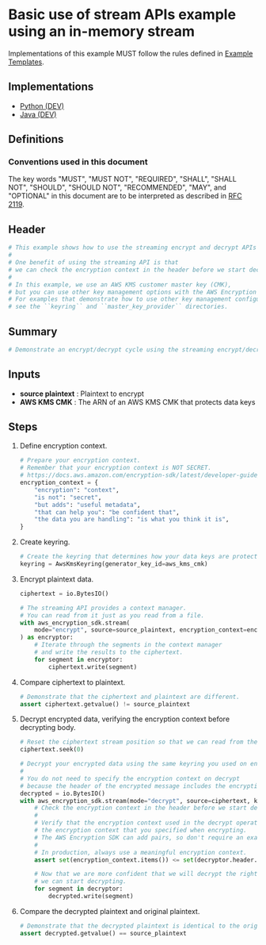 [//]: # "Copyright Amazon.com Inc. or its affiliates. All Rights Reserved."
[//]: # "SPDX-License-Identifier: CC-BY-SA-4.0"

# Basic use of stream APIs example using an in-memory stream

Implementations of this example MUST follow the rules defined in
[Example Templates](../../../examples.md#example-templates).

## Implementations

- [Python (DEV)](https://github.com/aws/aws-encryption-sdk-python/blob/keyring/examples/src/in_memory_streaming_defaults.py)
- [Java (DEV)](https://github.com/aws/aws-encryption-sdk-java/blob/keyring/src/examples/java/com/amazonaws/crypto/examples/InMemoryStreamingDefaults.java)

## Definitions

### Conventions used in this document

The key words
"MUST", "MUST NOT", "REQUIRED", "SHALL", "SHALL NOT",
"SHOULD", "SHOULD NOT", "RECOMMENDED", "MAY", and "OPTIONAL"
in this document are to be interpreted as described in
[RFC 2119](https://tools.ietf.org/html/rfc2119).

## Header

```python
# This example shows how to use the streaming encrypt and decrypt APIs on data in memory.
#
# One benefit of using the streaming API is that
# we can check the encryption context in the header before we start decrypting.
#
# In this example, we use an AWS KMS customer master key (CMK),
# but you can use other key management options with the AWS Encryption SDK.
# For examples that demonstrate how to use other key management configurations,
# see the ``keyring`` and ``master_key_provider`` directories.
```

## Summary

```python
# Demonstrate an encrypt/decrypt cycle using the streaming encrypt/decrypt APIs in-memory.
```

## Inputs

- **source plaintext** :
  Plaintext to encrypt
- **AWS KMS CMK** :
  The ARN of an AWS KMS CMK that protects data keys

## Steps

1. Define encryption context.

   ```python
   # Prepare your encryption context.
   # Remember that your encryption context is NOT SECRET.
   # https://docs.aws.amazon.com/encryption-sdk/latest/developer-guide/concepts.html#encryption-context
   encryption_context = {
       "encryption": "context",
       "is not": "secret",
       "but adds": "useful metadata",
       "that can help you": "be confident that",
       "the data you are handling": "is what you think it is",
   }
   ```

1. Create keyring.

   ```python
   # Create the keyring that determines how your data keys are protected.
   keyring = AwsKmsKeyring(generator_key_id=aws_kms_cmk)
   ```

1. Encrypt plaintext data.

   ```python
   ciphertext = io.BytesIO()

   # The streaming API provides a context manager.
   # You can read from it just as you read from a file.
   with aws_encryption_sdk.stream(
       mode="encrypt", source=source_plaintext, encryption_context=encryption_context, keyring=keyring
   ) as encryptor:
       # Iterate through the segments in the context manager
       # and write the results to the ciphertext.
       for segment in encryptor:
           ciphertext.write(segment)
   ```

1. Compare ciphertext to plaintext.

   ```python
   # Demonstrate that the ciphertext and plaintext are different.
   assert ciphertext.getvalue() != source_plaintext
   ```

1. Decrypt encrypted data,
   verifying the encryption context before decrypting body.

   ```python
   # Reset the ciphertext stream position so that we can read from the beginning.
   ciphertext.seek(0)

   # Decrypt your encrypted data using the same keyring you used on encrypt.
   #
   # You do not need to specify the encryption context on decrypt
   # because the header of the encrypted message includes the encryption context.
   decrypted = io.BytesIO()
   with aws_encryption_sdk.stream(mode="decrypt", source=ciphertext, keyring=keyring) as decryptor:
       # Check the encryption context in the header before we start decrypting.
       #
       # Verify that the encryption context used in the decrypt operation includes
       # the encryption context that you specified when encrypting.
       # The AWS Encryption SDK can add pairs, so don't require an exact match.
       #
       # In production, always use a meaningful encryption context.
       assert set(encryption_context.items()) <= set(decryptor.header.encryption_context.items())

       # Now that we are more confident that we will decrypt the right message,
       # we can start decrypting.
       for segment in decryptor:
           decrypted.write(segment)
   ```

1. Compare the decrypted plaintext and original plaintext.

   ```python
   # Demonstrate that the decrypted plaintext is identical to the original plaintext.
   assert decrypted.getvalue() == source_plaintext
   ```
